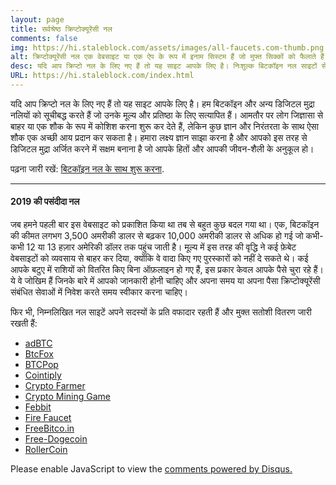 ```yaml
---
layout: page
title: सर्वश्रेष्ठ क्रिप्टोक्यूरेंसी नल
comments: false
img: https://hi.staleblock.com/assets/images/all-faucets.com-thumb.png
alt: क्रिप्टोक्यूरेंसी नल एक वेबसाइट या एक ऐप के रूप में इनाम सिस्टम हैं जो मुफ्त सिक्कों को फैलाते हैं।
desc: यदि आप क्रिप्टो नल के लिए नए हैं तो यह साइट आपके लिए है। निःशुल्क बिटकॉइन नल साइटों से दावा करते हुए अपने समय और प्रयास के मूल्य को अधिकतम करने का तरीका जानें।
URL: https://hi.staleblock.com/index.html
---
```

<link rel="stylesheet" href="https://cdnjs.cloudflare.com/ajax/libs/normalize/5.0.0/normalize.min.css">

यदि आप क्रिप्टो नल के लिए नए हैं तो यह साइट आपके लिए है। हम बिटकॉइन और अन्य डिजिटल मुद्रा नलियों को सूचीबद्ध करते हैं जो उनके मूल्य और प्रतिष्ठा के लिए सत्यापित हैं। आमतौर पर लोग जिज्ञासा से बाहर या एक शौक के रूप में कोशिश करना शुरू कर देते हैं, लेकिन कुछ ज्ञान और निरंतरता के साथ ऐसा शौक एक अच्छी आय प्रदान कर सकता है। हमारा लक्ष्य ज्ञान साझा करना है और आपको इस तरह से डिजिटल मुद्रा अर्जित करने में सक्षम बनाना है जो आपके हितों और आपकी जीवन-शैली के अनुकूल हो।

पढ़ना जारी रखें: <a href="https://hi.staleblock.com/daily/2019/12/12/index.html">बिटकॉइन नल के साथ शुरू करना</a>.

---
#### 2019 की पसंदीदा नल

जब हमने पहली बार इस वेबसाइट को प्रकाशित किया था तब से बहुत कुछ बदल गया था। एक, बिटकॉइन की कीमत लगभग 3,500 अमरीकी डालर से बढ़कर 10,000 अमरीकी डालर से अधिक हो गई जो कभी-कभी 12 या 13 हज़ार अमेरिकी डॉलर तक पहुंच जाती है। मूल्य में इस तरह की वृद्धि ने कई फ़ेबेट वेबसाइटों को व्यवसाय से बाहर कर दिया, क्योंकि वे वादा किए गए पुरस्कारों को नहीं दे सकते थे। कई आपके बटुए में राशियों को वितरित किए बिना ऑफ़लाइन हो गए हैं, इस प्रकार केवल आपके पैसे चुरा रहे हैं। ये वे जोखिम हैं जिनके बारे में आपको जानकारी होनी चाहिए और अपना समय या अपना पैसा क्रिप्टोक्यूरेंसी संबंधित सेवाओं में निवेश करते समय स्वीकार करना चाहिए।

फिर भी, निम्नलिखित नल साइटें अपने सदस्यों के प्रति वफादार रहती हैं और मुक्त सतोशी वितरण जारी रखती हैं:

- <a href="http://bit.ly/www-adbtc" target="_blank">adBTC</a>
- <a href="http://bit.ly/www-btcfox" target="_blank">BtcFox</a>
- <a href="http://bit.ly/www-btcpop" target="_blank">BTCPop</a>
- <a href="http://bit.ly/www-cointiply" target="_blank">Cointiply</a>
- <a href="http://bit.ly/www-cryptofarmer" target="_blank">Crypto Farmer</a>
- <a href="http://bit.ly/www-cryptomininggame" target="_blank">Crypto Mining Game</a>
- <a href="http://bit.ly/www-febbit" target="_blank">Febbit</a>
- <a href="http://bit.ly/www-firefaucet" target="_blank">Fire Faucet</a>
- <a href="http://bit.ly/www-freebitcoin" target="_blank">FreeBitco.in</a>
- <a href="http://bit.ly/www-free-dogecoin" target="_blank">Free-Dogecoin</a>
- <a href="http://bit.ly/www-rollercoin" target="_blank">RollerCoin</a>


<div id="disqus_thread"></div>
<script>

/**
*  RECOMMENDED CONFIGURATION VARIABLES: EDIT AND UNCOMMENT THE SECTION BELOW TO INSERT DYNAMIC VALUES FROM YOUR PLATFORM OR CMS.
*  LEARN WHY DEFINING THESE VARIABLES IS IMPORTANT: https://disqus.com/admin/universalcode/#configuration-variables*/
/*
var disqus_config = function () {
this.page.url = PAGE_URL;  // Replace PAGE_URL with your page's canonical URL variable
this.page.identifier = PAGE_IDENTIFIER; // Replace PAGE_IDENTIFIER with your page's unique identifier variable
};
*/
(function() { // DON'T EDIT BELOW THIS LINE
var d = document, s = d.createElement('script');
s.src = 'https://bitcoin-cash.disqus.com/embed.js';
s.setAttribute('data-timestamp', +new Date());
(d.head || d.body).appendChild(s);
})();
</script>
<noscript>Please enable JavaScript to view the <a href="https://disqus.com/?ref_noscript">comments powered by Disqus.</a></noscript>
